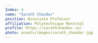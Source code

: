 ```yaml
---
Index: 4
name: "Sarath Chandar"
position: Associate Professor
affiliation: Polytechnique Montreal
profile: https://sarathchandar.in/
photo: assets/images/sarath_chandar.jpg
---
```

